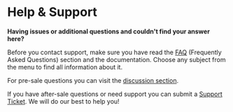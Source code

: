 # Help & Support

**Having issues or additional questions and couldn't find your answer here?**<br />

Before you contact support, make sure you have read the [FAQ](faq) (Frequently Asked Questions) section and the documentation.
Choose any subject from the menu to find all information about it.

For pre-sale questions you can visit the [discussion section](https://codecanyon.net/item/super-forms-drag-drop-form-builder/13979866/comments).

If you have after-sale questions or need support you can submit a [Support Ticket](https://f4d.nl/super-forms/support). We will do our best to help you!